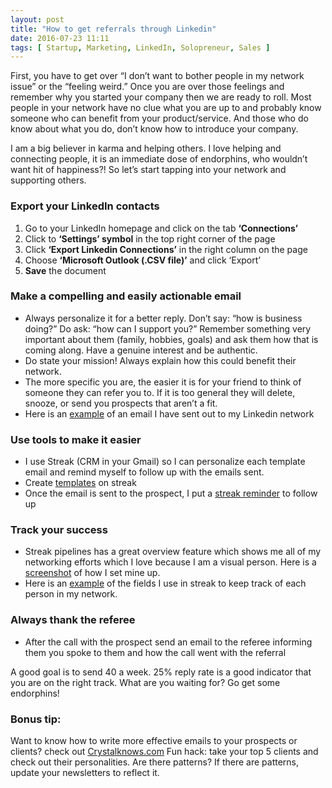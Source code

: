 ```yaml
---
layout: post
title: "How to get referrals through Linkedin"
date: 2016-07-23 11:11
tags: [ Startup, Marketing, LinkedIn, Solopreneur, Sales ]
---
```


First, you have to get over “I don’t want to bother people in my network issue” or the “feeling weird.” Once you are over those feelings and remember why you started your company then we are ready to roll. Most people in your network have no clue what you are up to and probably know someone who can benefit from your product/service. And those who do know about what you do, don’t know how to introduce your company.

I am a big believer in karma and helping others. I love helping and connecting people, it is an immediate dose of endorphins, who wouldn’t want hit of happiness?! So let’s start tapping into your network and supporting others.

### Export your LinkedIn contacts

1. Go to your LinkedIn homepage and click on the tab __‘Connections’__
2. Click to __‘Settings’ symbol__ in the top right corner of the page
3. Click __‘Export Linkedin Connections’__ in the right column on the page
4. Choose __‘Microsoft Outlook (.CSV file)’__ and click ‘Export’
5. __Save__ the document

### Make a compelling and easily actionable email

* Always personalize it for a better reply. Don’t say: “how is business doing?” Do ask: “how can I support you?” Remember something very important about them (family, hobbies, goals) and ask them how that is coming along. Have a genuine interest and be authentic.
* Do state your mission! Always explain how this could benefit their network.
* The more specific you are, the easier it is for your friend to think of someone they can refer you to. If it is too general they will delete, snooze, or send you prospects that aren’t a fit.
* Here is an [example](https://ownersup.activehosted.com/lt.php?notrack=1&s=bad97c655476f96a390a72c05a742011&i=15A24A3A40) of an email I have sent out to my Linkedin network

### Use tools to make it easier

* I use Streak (CRM in your Gmail) so I can personalize each template email and remind myself to follow up with the emails sent.
* Create [templates](https://ownersup.activehosted.com/lt.php?notrack=1&s=bad97c655476f96a390a72c05a742011&i=15A24A3A32) on streak
* Once the email is sent to the prospect, I put a [streak reminder](https://ownersup.activehosted.com/lt.php?notrack=1&s=bad97c655476f96a390a72c05a742011&i=15A24A3A33) to follow up

### Track your success

* Streak pipelines has a great overview feature which shows me all of my networking efforts which I love because I am a visual person. Here is a [screenshot](https://ownersup.activehosted.com/lt.php?notrack=1&s=bad97c655476f96a390a72c05a742011&i=15A24A3A34) of how I set mine up.
* Here is an [example](https://ownersup.activehosted.com/lt.php?notrack=1&s=bad97c655476f96a390a72c05a742011&i=15A24A3A35) of the fields I use in streak to keep track of each person in my network.

### Always thank the referee

* After the call with the prospect send an email to the referee informing them you spoke to them and how the call went with the referral

A good goal is to send 40 a week. 25% reply rate is a good indicator that you are on the right track. What are you waiting for? Go get some endorphins!

### Bonus tip:
	
Want to know how to write more effective emails to your prospects or clients? check out [Crystalknows.com](https://ownersup.activehosted.com/lt.php?notrack=1&s=bad97c655476f96a390a72c05a742011&i=15A24A3A36) Fun hack: take your top 5 clients and check out their personalities. Are there patterns? If there are patterns, update your newsletters to reflect it.